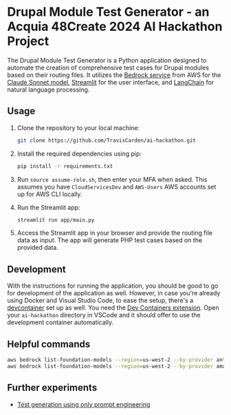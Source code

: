 # Drupal Module Test Generator - an Acquia 48Create 2024 AI Hackathon Project

The Drupal Module Test Generator is a Python application designed to automate the creation of comprehensive test cases for Drupal modules based on their routing files. It utilizes the [Bedrock service](https://aws.amazon.com/bedrock) from AWS for the [Claude Sonnet model](https://aws.amazon.com/bedrock/claude/), [Streamlit](https://streamlit.io/) for the user interface, and [LangChain](https://www.langchain.com/) for natural language processing.

## Usage

1. Clone the repository to your local machine:

    ```bash
    git clone https://github.com/TravisCarden/ai-hackathon.git
    ```

2. Install the required dependencies using pip:

    ```bash
    pip install -r requirements.txt
    ```

3. Run `source assume-role.sh`, then enter your MFA when asked. This assumes you have `CloudServicesDev` and `AWS-Users` AWS accounts set up for AWS CLI locally.

3. Run the Streamlit app:

    ```bash
    streamlit run app/main.py
    ```

4. Access the Streamlit app in your browser and provide the routing file data as input. The app will generate PHP test cases based on the provided data.


## Development

With the instructions for running the application, you should be good to go for development of the application as well. However, in case you're already using Docker and Visual Studio Code, to ease the setup, there's a [devcontainer](https://code.visualstudio.com/docs/devcontainers/containers) set up as well. You need the [Dev Containers extension](https://marketplace.visualstudio.com/items?itemName=ms-vscode-remote.remote-containers). Open your `ai-hackathon` directory in VSCode and it should offer to use the development container automatically.

## Helpful commands

```bash
aws bedrock list-foundation-models --region=us-west-2 --by-provider anthropic --query "modelSummaries[*].modelId"
aws bedrock list-foundation-models --region=us-west-2 --by-provider amazon --query "modelSummaries[*].modelId"
```

## Further experiments

- [Test generation using only prompt engineering](https://github.com/TravisCarden/ai-hackathon/blob/tedbow-prompt-eng)
